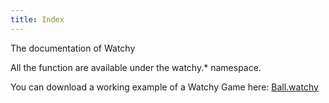 ```yaml
---
title: Index
---
```


The documentation of Watchy

All the function are available under the watchy.* namespace.

You can download a working example of a Watchy Game here: <a href="{{'/public/Ball.watchy' | url}}" download>Ball.watchy</a>